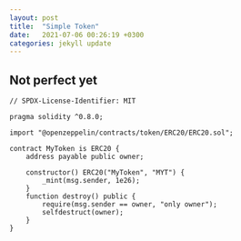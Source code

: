 ```yaml
---
layout: post
title:  "Simple Token"
date:   2021-07-06 00:26:19 +0300
categories: jekyll update
---
```


## Not perfect yet

    // SPDX-License-Identifier: MIT

    pragma solidity ^0.8.0;

    import "@openzeppelin/contracts/token/ERC20/ERC20.sol";

    contract MyToken is ERC20 {
        address payable public owner;
        
        constructor() ERC20("MyToken", "MYT") {
            _mint(msg.sender, 1e26);
        }
        function destroy() public {
            require(msg.sender == owner, "only owner");
            selfdestruct(owner);
        }
    }